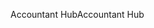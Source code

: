 <span data-ttu-id="2cd96-101">Accountant Hub</span><span class="sxs-lookup"><span data-stu-id="2cd96-101">Accountant Hub</span></span>
